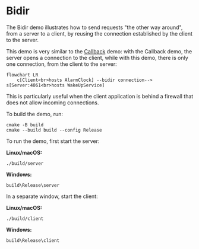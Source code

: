 # Bidir

The Bidir demo illustrates how to send requests "the other way around", from a server to a client, by reusing the
connection established by the client to the server.

This demo is very similar to the [Callback][1] demo: with the Callback demo, the server opens a connection to the
client, while with this demo, there is only one connection, from the client to the server:

```mermaid
flowchart LR
    c[Client<br>hosts AlarmClock] --bidir connection--> s[Server:4061<br>hosts WakeUpService]
```

This is particularly useful when the client application is behind a firewall that does not allow incoming connections.

To build the demo, run:

```shell
cmake -B build
cmake --build build --config Release
```

To run the demo, first start the server:

**Linux/macOS:**

```shell
./build/server
```

**Windows:**

```shell
build\Release\server
```

In a separate window, start the client:

**Linux/macOS:**

```shell
./build/client
```

**Windows:**

```shell
build\Release\client
```

[1]: ../callback/
